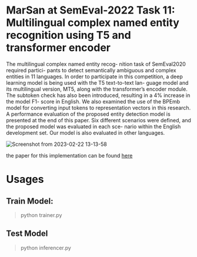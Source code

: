 
# MarSan at SemEval-2022 Task 11: Multilingual complex named entity recognition using T5 and transformer encoder

The multilingual complex named entity recog-
nition task of SemEval2020 required partici-
pants to detect semantically ambiguous and
complex entities in 11 languages. In order to
participate in this competition, a deep learning
model is being used with the T5 text-to-text lan-
guage model and its multilingual version, MT5,
along with the transformer’s encoder module.
The subtoken check has also been introduced,
resulting in a 4% increase in the model F1-
score in English. We also examined the use of
the BPEmb model for converting input tokens
to representation vectors in this research. A
performance evaluation of the proposed entity
detection model is presented at the end of this
paper. Six different scenarios were defined, and
the proposed model was evaluated in each sce-
nario within the English development set. Our
model is also evaluated in other languages.


![Screenshot from 2023-02-22 13-13-58](https://user-images.githubusercontent.com/86873813/220586905-e83055f8-5c10-4c97-9fa5-e9f7ab59520e.png)

the paper for this implementation can be found [here](https://aclanthology.org/2022.semeval-1.226/)



# Usages
## Train Model:

> python trainer.py

## Test Model

>python inferencer.py


